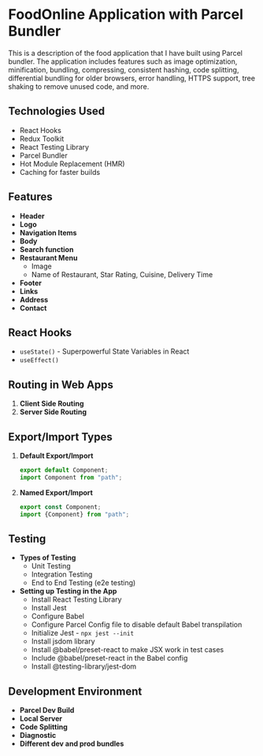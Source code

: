 # FoodOnline Application with Parcel Bundler

This is a description of the food application that I have built using Parcel bundler. The application includes features such as image optimization, minification, bundling, compressing, consistent hashing, code splitting, differential bundling for older browsers, error handling, HTTPS support, tree shaking to remove unused code, and more.

## Technologies Used
- React Hooks
- Redux Toolkit
- React Testing Library
- Parcel Bundler
- Hot Module Replacement (HMR)
- Caching for faster builds
  
## Features
- **Header**
- **Logo**
- **Navigation Items**
- **Body**
- **Search function**
- **Restaurant Menu**
  - Image
  - Name of Restaurant, Star Rating, Cuisine, Delivery Time
- **Footer**
- **Links**
- **Address**
- **Contact**

## React Hooks
- `useState()` - Superpowerful State Variables in React
- `useEffect()`

## Routing in Web Apps
1. **Client Side Routing**
2. **Server Side Routing**

## Export/Import Types
1. **Default Export/Import**
   ```javascript
   export default Component; 
   import Component from "path";
   ```
2. **Named Export/Import**
   ```javascript
   export const Component; 
   import {Component} from "path";
   ```

## Testing
- **Types of Testing**
  - Unit Testing
  - Integration Testing
  - End to End Testing (e2e testing)
- **Setting up Testing in the App**
  - Install React Testing Library
  - Install Jest
  - Configure Babel
  - Configure Parcel Config file to disable default Babel transpilation
  - Initialize Jest - `npx jest --init`
  - Install jsdom library
  - Install @babel/preset-react to make JSX work in test cases
  - Include @babel/preset-react in the Babel config
  - Install @testing-library/jest-dom

## Development Environment
- **Parcel Dev Build**
- **Local Server**
- **Code Splitting**
- **Diagnostic**
- **Different dev and prod bundles**


